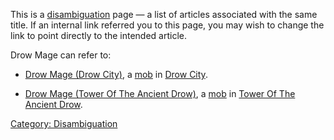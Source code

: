 This is a [disambiguation](:Category:_Disambiguation "wikilink") page —
a list of articles associated with the same title. If an internal link
referred you to this page, you may wish to change the link to point
directly to the intended article.

Drow Mage can refer to:

-   [Drow Mage (Drow City)](Drow_Mage_(Drow_City) "wikilink"), a
    [mob](:Category:_Mobs "wikilink") in [Drow
    City](:Category:_Drow_City "wikilink").

<!-- -->

-   [Drow Mage (Tower Of The Ancient
    Drow)](Drow_Mage_(Tower_Of_The_Ancient_Drow) "wikilink"), a
    [mob](:Category:_Mobs "wikilink") in [Tower Of The Ancient
    Drow](:Category:_Tower_Of_The_Ancient_Drow "wikilink").

[Category: Disambiguation](Category:_Disambiguation "wikilink")
